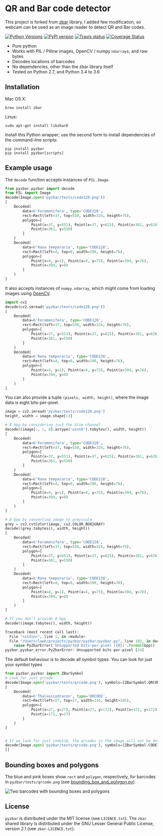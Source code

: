 # QR and Bar code detector

This project is forked from [zbar](https://github.com/NaturalHistoryMuseum/pyzbar) library, I added few modification, so webcam can be used as an image reader to detect QR and Bar codes.

[![Python Versions](https://img.shields.io/badge/python-2.7%2C%203.4%2C%203.5%2C%203.6-blue.svg)](https://github.com/NaturalHistoryMuseum/pyzbar)
[![PyPI version](https://badge.fury.io/py/pyzbar.svg)](https://pypi.python.org/pypi/pyzbar/)
[![Travis status](https://travis-ci.org/NaturalHistoryMuseum/pyzbar.svg?branch=master)](https://travis-ci.org/NaturalHistoryMuseum/pyzbar)
[![Coverage Status](https://coveralls.io/repos/github/NaturalHistoryMuseum/pyzbar/badge.svg?branch=master)](https://coveralls.io/github/NaturalHistoryMuseum/pyzbar?branch=master)

* Pure python
* Works with PIL / Pillow images, OpenCV / numpy `ndarray`s, and raw bytes
* Decodes locations of barcodes
* No dependencies, other than the zbar library itself
* Tested on Python 2.7, and Python 3.4 to 3.6

## Installation

Mac OS X:

```
brew install zbar
```

Linux:

```
sudo apt-get install libzbar0
```

Install this Python wrapper; use the second form to install dependencies of
the command-line scripts:

```
pip install pyzbar
pip install pyzbar[scripts]
```

## Example usage

The `decode` function accepts instances of `PIL.Image`.

```Python
from pyzbar.pyzbar import decode
from PIL import Image
decode(Image.open('pyzbar/tests/code128.png'))
[
    Decoded(
        data=b'Foramenifera', type='CODE128',
        rect=Rect(left=37, top=550, width=324, height=76),
        polygon=[
            Point(x=37, y=551), Point(x=37, y=625), Point(x=361, y=626),
            Point(x=361, y=550)
        ]
    )
    Decoded(
        data=b'Rana temporaria', type='CODE128',
        rect=Rect(left=4, top=0, width=390, height=76),
        polygon=[
            Point(x=4, y=1), Point(x=4, y=75), Point(x=394, y=76),
            Point(x=394, y=0)
        ]
    )
]
```

It also accepts instances of `numpy.ndarray`, which might come from loading
images using [OpenCV](http://opencv.org/).

```python
import cv2
decode(cv2.imread('pyzbar/tests/code128.png'))
[
    Decoded(
        data=b'Foramenifera', type='CODE128',
        rect=Rect(left=37, top=550, width=324, height=76),
        polygon=[
            Point(x=37, y=551), Point(x=37, y=625), Point(x=361, y=626),
            Point(x=361, y=550)
        ]
    )
    Decoded(
        data=b'Rana temporaria', type='CODE128',
        rect=Rect(left=4, top=0, width=390, height=76),
        polygon=[
            Point(x=4, y=1), Point(x=4, y=75), Point(x=394, y=76),
            Point(x=394, y=0)
        ]
    )
]
```

You can also provide a tuple `(pixels, width, height)`, where the image data
is eight bits-per-pixel.
 
```python
image = cv2.imread('pyzbar/tests/code128.png')
height, width = image.shape[:2]

# 8 bpp by considering just the blue channel
decode((image[:, :, 0].astype('uint8').tobytes(), width, height))
[
    Decoded(
        data=b'Foramenifera', type='CODE128',
        rect=Rect(left=37, top=550, width=324, height=76),
        polygon=[
            Point(x=37, y=551), Point(x=37, y=625), Point(x=361, y=626),
            Point(x=361, y=550)
        ]
    )
    Decoded(
        data=b'Rana temporaria', type='CODE128',
        rect=Rect(left=4, top=0, width=390, height=76),
        polygon=[
            Point(x=4, y=1), Point(x=4, y=75), Point(x=394, y=76),
            Point(x=394, y=0)
        ]
    )
]

# 8 bpp by converting image to greyscale
grey = cv2.cvtColor(image, cv2.COLOR_BGR2GRAY)
decode((grey.tobytes(), width, height))
[
    Decoded(
        data=b'Foramenifera', type='CODE128',
        rect=Rect(left=37, top=550, width=324, height=76),
        polygon=[
            Point(x=37, y=551), Point(x=37, y=625), Point(x=361, y=626),
            Point(x=361, y=550)
        ]
    )
    Decoded(
        data=b'Rana temporaria', type='CODE128',
        rect=Rect(left=4, top=0, width=390, height=76),
        polygon=[
            Point(x=4, y=1), Point(x=4, y=75), Point(x=394, y=76),
            Point(x=394, y=0)
        ]
    )
]

# If you don't provide 8 bpp
decode((image.tobytes(), width, height))

Traceback (most recent call last):
  File "<stdin>", line 1, in <module>
  File "/Users/lawh/projects/pyzbar/pyzbar/pyzbar.py", line 102, in decode
    raise PyZbarError('Unsupported bits-per-pixel [{0}]'.format(bpp))
pyzbar.pyzbar_error.PyZbarError: Unsupported bits-per-pixel [24]
```

The default behaviour is to decode all symbol types. You can look for just your
symbol types

```python
from pyzbar.pyzbar import ZBarSymbol
# Look for just qrcode
decode(Image.open('pyzbar/tests/qrcode.png'), symbols=[ZBarSymbol.QRCODE])
[
    Decoded(
        data=b'Thalassiodracon', type='QRCODE',
        rect=Rect(left=27, top=27, width=145, height=145),
        polygon=[
            Point(x=27, y=27), Point(x=27, y=172), Point(x=172, y=172),
            Point(x=172, y=27)
        ]
    )
]


# If we look for just code128, the qrcodes in the image will not be detected
decode(Image.open('pyzbar/tests/qrcode.png'), symbols=[ZBarSymbol.CODE128])
[]
```

## Bounding boxes and polygons

The blue and pink boxes show `rect` and `polygon`, respectively, for barcodes in
`pyzbar/tests/qrcode.png`
(see [bounding_box_and_polygon.py](https://github.com/NaturalHistoryMuseum/pyzbar/blob/master/bounding_box_and_polygon.py)).

![Two barcodes with bounding boxes and polygons](https://github.com/NaturalHistoryMuseum/pyzbar/raw/master/bounding_box_and_polygon.png)

## License

`pyzbar` is distributed under the MIT license (see `LICENCE.txt`).
The `zbar` shared library is distributed under the GNU Lesser General Public
License, version 2.1 (see `zbar-LICENCE.txt`).
